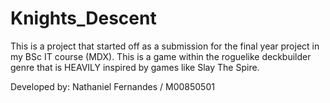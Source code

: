 # Knights_Descent

This is a project that started off as a submission for the final year project in my BSc IT course (MDX).
This is a game within the roguelike deckbuilder genre that is HEAVILY inspired by games like Slay The Spire.

Developed by: Nathaniel Fernandes / M00850501